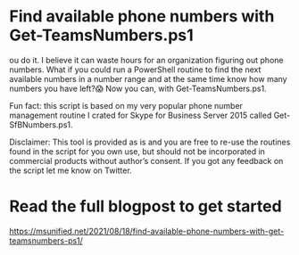 # Find available phone numbers with Get-TeamsNumbers.ps1

ou do it. I believe it can waste hours for an organization figuring out phone numbers. What if you could run a PowerShell routine to find the next available numbers in a number range and at the same time know how many numbers you have left?😱 Now you can, with Get-TeamsNumbers.ps1.

Fun fact: this script is based on my very popular phone number management routine I crated for Skype for Business Server 2015 called Get-SfBNumbers.ps1.

Disclaimer: This tool is provided as is and you are free to re-use the routines found in the script for you own use, but should not be incorporated in commercial products without author’s consent. If you got any feedback on the script let me know on Twitter.


# Read the full blogpost to get started
https://msunified.net/2021/08/18/find-available-phone-numbers-with-get-teamsnumbers-ps1/


